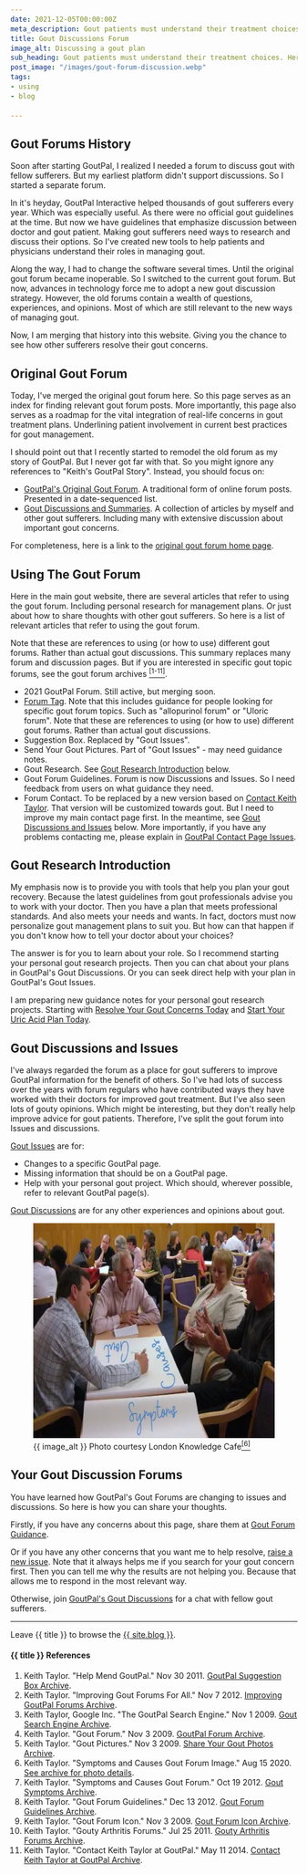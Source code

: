 ```yaml
---
date: 2021-12-05T00:00:00Z
meta_description: Gout patients must understand their treatment choices. What if you don't understand your doctor's advice? Discuss with fellow sufferers.
title: Gout Discussions Forum
image_alt: Discussing a gout plan
sub_heading: Gout patients must understand their treatment choices. Here's how to discuss your plan with other gout sufferers.
post_image: "/images/gout-forum-discussion.webp"
tags:
- using
- blog

---
```


<h2 id="history">Gout Forums History</h2>

Soon after starting GoutPal, I realized I needed a forum to discuss gout with fellow sufferers. But my earliest platform didn't support discussions. So I started a separate forum.

In it's heyday, GoutPal Interactive helped thousands of gout sufferers every year. Which was especially useful. As there were no official gout guidelines at the time. But now we have guidelines that emphasize discussion between doctor and gout patient. Making gout sufferers need ways to research and discuss their options. So I've created new tools to help patients and physicians understand their roles in managing gout.

Along the way, I had to change the software several times. Until the original gout forum became inoperable. So I switched to the current gout forum. But now, advances in technology force me to adopt a new gout discussion strategy. However, the old forums contain a wealth of questions, experiences, and opinions. Most of which are still relevant to the new ways of managing gout.

Now, I am merging that history into this website. Giving you the chance to see how other sufferers resolve their gout concerns.

<h2 id="original">Original Gout Forum</h2>

Today, I've merged the original gout forum here. So this page serves as an index for finding relevant gout forum posts. More importantly, this page also serves as a roadmap for the vital integration of real-life concerns in gout treatment plans. Underlining patient involvement in current best practices for gout management.

I should point out that I recently started to remodel the old forum as my story of GoutPal. But I never got far with that. So you might ignore any references to "Keith's GoutPal Story". Instead, you should focus on:

- <a href="/gout-pal-forum/">GoutPal's Original Gout Forum</a>. A traditional form of online forum posts. Presented in a date-sequenced list.
- <a href="/gout-news/">Gout Discussions and Summaries</a>. A collection of articles by myself and other gout sufferers. Including many with extensive discussion about important gout concerns.

For completeness, here is a link to the <a href="/keiths-gout-story-2020.html">original gout forum home page</a>.

<h2 id="using">Using The Gout Forum</h2>

Here in the main gout website, there are several articles that refer to using the gout forum. Including personal research for management plans. Or just about how to share thoughts with other gout sufferers. So here is a list of relevant articles that refer to using the gout forum.

Note that these are references to using (or how to use) different gout forums. Rather than actual gout discussions. This summary replaces many forum and discussion pages. But if you are interested in specific gout topic forums, see the gout forum archives <a href="#ref1"><sup>[1-11]</sup></a>.


- 2021 GoutPal Forum. Still active, but merging soon.
- <a href="/topic/forum/">Forum Tag</a>. Note that this includes guidance for people looking for specific gout forum topics. Such as "allopurinol forum" or "Uloric forum". Note that these are references to using (or how to use) different gout forums. Rather than actual gout discussions.
- Suggestion Box. Replaced by "Gout Issues". 
- Send Your Gout Pictures. Part of "Gout Issues" - may need guidance notes.
- Gout Research. See <a href="#research">Gout Research Introduction</a> below.
- Gout Forum Guidelines. Forum is now Discussions and Issues. So I need feedback from users on what guidance they need.
- Forum Contact. To be replaced by a new version based on <a href="https://keith-taylor.pages.dev/contact-keith-taylor/">Contact Keith Taylor</a>. That version will be customized towards gout. But I need to improve my main contact page first. In the meantime, see <a href="#discussions">Gout Discussions and Issues</a> below. More importantly, if you have any problems contacting me, please explain in <a href="https://github.com/kct2020/goutpal-com-skeleventy/issues/11">GoutPal Contact Page Issues</a>.

<h2 id="research">Gout Research Introduction</h2>

My emphasis now is to provide you with tools that help you plan your gout recovery. Because the latest guidelines from gout professionals advise you to work with your doctor. Then you have a plan that meets professional standards. And also meets your needs and wants. In fact, doctors must now personalize gout management plans to suit you. But how can that happen if you don't know how to tell your doctor about your choices?

The answer is for you to learn about your role. So I recommend starting your personal gout research projects. Then you can chat about your plans in GoutPal's Gout Discussions. Or you can seek direct help with your plan in GoutPal's Gout Issues.

I am preparing new guidance notes for your personal gout research projects. Starting with <a href="/blog/whats-your-biggest-gout-concern">Resolve Your Gout Concerns Today</a> and <a href="/blog/starting-gout-plans">Start Your Uric Acid Plan Today</a>.

<h2 id="discussions">Gout Discussions and Issues</h2>

I've always regarded the forum as a place for gout sufferers to improve GoutPal information for the benefit of others. So I've had lots of success over the years with forum regulars who have contributed ways they have worked with their doctors for improved gout treatment. But I've also seen lots of gouty opinions. Which might be interesting, but they don't really help improve advice for gout patients. Therefore, I've split the gout forum into Issues and discussions.

<a href="{{ site.social_links.github }}issues">Gout Issues</a> are for:
- Changes to a specific GoutPal page.
- Missing information that should be on a GoutPal page.
- Help with your personal gout project. Which should, wherever possible, refer to relevant GoutPal page(s).

<a href="{{ site.social_links.github }}discussions">Gout Discussions</a> are for any other experiences and opinions about gout.

<figure id="image" class="inner">
<img src="/images/gout-forum-discussion.webp" alt="{{ image_alt }}"  width="610" height="377">
  <figcaption>{{ image_alt }} Photo courtesy London Knowledge Cafe<a href="#ref6"><sup>[6]</sup></a></figcaption>
</figure>

<h2 id="next">Your Gout Discussion Forums</h2>

You have learned how GoutPal's Gout Forums are changing to issues and discussions. So here is how you can share your thoughts.

Firstly, if you have any concerns about this page, share them at <a href="{{ site.social_links.github }}issues/9">Gout Forum Guidance</a>.

Or if you have any other concerns that you want me to help resolve, <a href="{{ site.social_links.github }}issues/new/choose">raise a new issue</a>. Note that it always helps me if you search for your gout concern first. Then you can tell me why the results are not helping you. Because that allows me to respond in the most relevant way.

Otherwise, join <a href="{{ site.social_links.github }}discussions">GoutPal's Gout Discussions</a> for a chat with fellow gout sufferers.

***

Leave {{ title }} to browse the <a href="/blog">{{ site.blog }}</a>.

<h4 id="refs">{{ title }} References</h4>
<ol>
	<li id="ref1">Keith Taylor. "Help Mend GoutPal." Nov 30 2011. <a href="https://web.archive.org/web/20140721211506/https://www.goutpal.com/2740/help-mend-goutpal/">GoutPal Suggestion Box Archive</a>.</li>
	<li id="ref2">Keith Taylor. "Improving Gout Forums For All." Nov 7 2012. <a href="https://web.archive.org/web/20211209071244/https://www.goutpal.com/gouty/gout-forums/">Improving GoutPal Forums Archive</a>.</li>
	<li id="ref3">Keith Taylor, Google Inc. "The GoutPal Search Engine." Nov 1 2009. <a href="https://web.archive.org/web/20100104223807/http://www.goutpal.com/the-gout/">Gout Search Engine Archive</a>.</li>
	<li id="ref4">Keith Taylor. "Gout Forum." Nov 3 2009. <a href="https://web.archive.org/web/20211209073933/https://www.goutpal.com/gouty/gout-forum/">GoutPal Forum Archive</a>.</li>
	<li id="ref5">Keith Taylor. "Gout Pictures." Nov 3 2009. <a href="https://web.archive.org/web/20170606104510/http://www.goutpal.com/gouty/gout-picture/gout-pictures/">Share Your Gout Photos Archive</a>.</li>
	<li id="ref6">Keith Taylor. "Symptoms and Causes Gout Forum Image." Aug 15 2020. <a href="https://web.archive.org/web/20170606104510/http://www.goutpal.com/gouty/gout-picture/gout-pictures/">See archive for photo details</a>.</li>
	<li id="ref7">Keith Taylor. "Symptoms and Causes Gout Forum." Oct 19 2012. <a href="https://web.archive.org/web/20201027082227/https://www.goutpal.com/gout-symptoms/gout-symptoms-and-causes/">Gout Symptoms Archive</a>.</li>
	<li id="ref8">Keith Taylor. "Gout Forum Guidelines." Dec 13 2012. <a href="https://web.archive.org/web/20210417085919/https://www.goutpal.com/gouty/gout-forum-guidelines/">Gout Forum Guidelines Archive</a>.</li>
	<li id="ref9">Keith Taylor. "Gout Forum Icon." Nov 3 2009. <a href="https://web.archive.org/web/20200927224959/https://www.goutpal.com/gouty/gout-forum/gout-forum-2/">Gout Forum Icon Archive</a>.</li>
	<li id="ref10">Keith Taylor. "Gouty Arthritis Forums." Jul 25 2011. <a href="https://web.archive.org/web/20210417090653/https://www.goutpal.com/gouty/arthritis-forums/">Gouty Arthritis Forums Archive</a>.</li>
	<li id="ref11">Keith Taylor. "Contact Keith Taylor at GoutPal." May 11 2014. <a href="https://web.archive.org/web/20211128113307/https://www.goutpal.com/gouty/gout-people/">Contact Keith Taylor at GoutPal Archive</a>.</li>
</ol>
